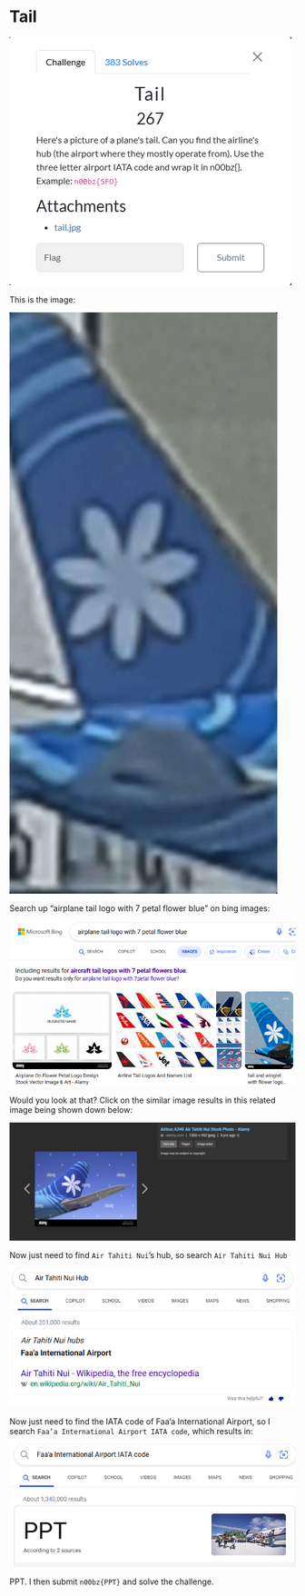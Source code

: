 # Tail

![](../images/tail-part-1.png)

This is the image:

![](../images/tail-part-2.jpeg)
 
Search up “airplane tail logo with 7 petal flower blue” on bing images:

![](../images/tail-part-3.png)
 
Would you look at that?
Click on the similar image results in this related image being shown down below:

![](../images/tail-part-4.png)
 
Now just need to find `Air Tahiti Nui`’s hub, so search `Air Tahiti Nui Hub`

![](../images/tail-part-5.png)

 
Now just need to find the IATA code of Faa’a International Airport, so I search `Faa’a International Airport IATA code`, which results in:

![](../images/tail-part-6.png)
 
PPT. I then submit `n00bz{PPT}` and solve the challenge.

